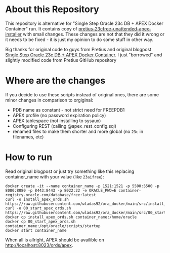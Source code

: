 # About this Repository

This repository is alternative for "Single Step Oracle 23c DB + APEX Docker Container" run. It contains copy of [pretius-23cfree-unattended-apex-installer](https://github.com/Pretius/pretius-23cfree-unattended-apex-installer) with small changes. These changes are not that they did it wrong or it needs to be fixed - it is just my opinion to do some stuff in other way.

Big thanks for original code to guys from Pretius and original blogpost [Single Step Oracle 23c DB + APEX Docker Container](https://mattmulvaney.hashnode.dev/single-step-oracle-23c-db-apex-docker-container). I just "borrowed" and slightly modified code from Pretius GitHub repository

# Where are the changes

If you decide to use these scripts instead of original ones, there are some minor changes in comparison to orgiginal:

- PDB name as constant - not strict need for FREEPDB1
- APEX profile (no password expiration policy)
- APEX tablespace (not installing to sysaux)
- Configuring REST (calling @apex_rest_config.sql)
- renamed files to make them shorter and more global (no `23c` in filenames, etc)

# How to run

Read original blogpost or just try something like this replacing container_name with your value (like `23aifree`):

```
docker create -it --name container_name -p 1521:1521 -p 5500:5500 -p 8080:8080 -p 8443:8443 -p 8022:22 -e ORACLE_PWD=E container-registry.oracle.com/database/free:latest
curl -o install_apex_ords.sh https://raw.githubusercontent.com/wladas92/ora_docker/main/src/install_apex_ords.sh
curl -o 00_start_apex_ords.sh https://raw.githubusercontent.com/wladas92/ora_docker/main/src/00_start_apex_ords.sh
docker cp install_apex_ords.sh container_name:/home/oracle
docker cp 00_start_apex_ords.sh container_name:/opt/oracle/scripts/startup
docker start container_name
```

When all is allright, APEX should be availible on [http://localhost:8023/ords/apex](http://localhost:8023/ords/apex).
